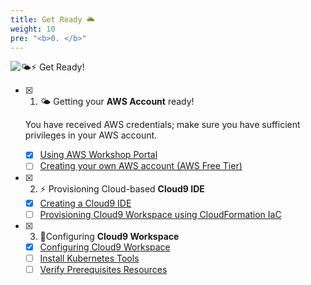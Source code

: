 ```yaml
---
title: Get Ready 🌥
weight: 10
pre: "<b>0. </b>"
---
```



![🌤️⚡ Get Ready!](/images/prerequisites/get-ready.png)

* [x] 1. 🌤️ Getting your **AWS Account** ready! 

    You have received AWS credentials; make sure you have sufficient privileges in your AWS account.
    
  * [x] [Using AWS Workshop Portal](./aws-workshop-portal/)
  * [ ] [Creating your own AWS account (AWS Free Tier)](https://aws.amazon.com/free/?all-free-tier.sort-by=item.additionalFields.SortRank&all-free-tier.sort-order=asc)

* [x] 2. ⚡ Provisioning Cloud-based **Cloud9 IDE**
  * [x] [Creating a Cloud9 IDE](./cloud9-workspace/)
  * [ ] [Provisioning Cloud9 Workspace using CloudFormation IaC](https://devops.job4u.io/Modern-Apps/VPC-Cloud9-IDE/index.html)

* [x] 3. 🎯Configuring **Cloud9 Workspace** 
  * [x] [Configuring Cloud9 Workspace](./bootstrap)
  * [ ] [Install Kubernetes Tools](./bootstrap/k8stools)
  * [ ] [Verify Prerequisites Resources](./bootstrap/verify-prerequisites)

<!-- {{% children showhidden="false" %}} -->